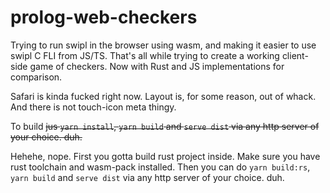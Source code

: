 # prolog-web-checkers
Trying to run swipl in the browser using wasm, and making it easier to use swipl C FLI from JS/TS. That's all while trying to create a working client-side game of checkers. Now with Rust and JS implementations for comparison.

Safari is kinda fucked right now. Layout is, for some reason, out of whack. And there is not touch-icon meta thingy.

To build ~~jus `yarn install`, `yarn build` and `serve dist` via any http server of your choice. duh.~~

Hehehe, nope. First you gotta build rust project inside. Make sure you have rust toolchain and wasm-pack installed. Then you can do `yarn build:rs`, `yarn build` and `serve dist` via any http server of your choice. duh.
